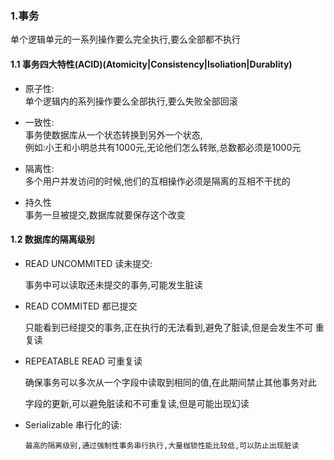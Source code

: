 ### 1.事务

单个逻辑单元的一系列操作要么完全执行,要么全部都不执行

#### 1.1 事务四大特性\(ACID\)\(Atomicity\|Consistency\|Isoliation\|Durablity\)

* 原子性:  
  单个逻辑内的系列操作要么全部执行,要么失败全部回滚

* 一致性:  
  事务使数据库从一个状态转换到另外一个状态,  
  例如:小王和小明总共有1000元,无论他们怎么转账,总数都必须是1000元

* 隔离性:  
  多个用户并发访问的时候,他们的互相操作必须是隔离的互相不干扰的

* 持久性  
  事务一旦被提交,数据库就要保存这个改变

#### 1.2 数据库的隔离级别

* READ UNCOMMITED 读未提交:

  事务中可以读取还未提交的事务,可能发生脏读

* READ COMMITED 都已提交

  只能看到已经提交的事务,正在执行的无法看到,避免了脏读,但是会发生不可 重复读

* REPEATABLE READ 可重复读

  确保事务可以多次从一个字段中读取到相同的值,在此期间禁止其他事务对此

  字段的更新,可以避免脏读和不可重复读,但是可能出现幻读

* Serializable 串行化的读:

      最高的隔离级别,通过强制性事务串行执行,大量枷锁性能比较低,可以防止出现脏读



